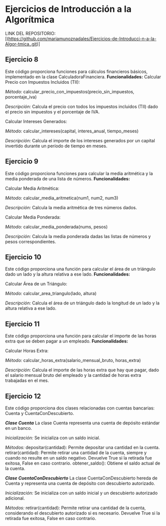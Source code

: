 # Ejercicios de Introducción a la Algorítmica
LINK DEL REPOSITORIO: [(https://github.com/mariamunoznadales/Ejercicios-de-Introducci-n-a-la-Algor-tmica..git)]

## Ejercicio 8
Este código proporciona funciones para cálculos financieros básicos, implementado en la clase CalculadoraFinanciera.
**Funcionalidades:**
Calcular Precio con Impuestos Incluidos (TII):

*Método:* calcular_precio_con_impuestos(precio_sin_impuestos, porcentaje_iva)

*Descripción:* Calcula el precio con todos los impuestos incluidos (TII) dado el precio sin impuestos y el porcentaje de IVA.

Calcular Intereses Generados:

*Método:* calcular_intereses(capital, interes_anual, tiempo_meses)

*Descripción:* Calcula el importe de los intereses generados por un capital invertido durante un período de tiempo en meses.

## Ejercicio 9
Este código proporciona funciones para calcular la media aritmética y la media ponderada de una lista de números.
**Funcionalidades:**

Calcular Media Aritmética:

*Método:* calcular_media_aritmetica(num1, num2, num3)

*Descripción:* Calcula la media aritmética de tres números dados.

Calcular Media Ponderada:

*Método:* calcular_media_ponderada(nums, pesos)

*Descripción:* Calcula la media ponderada dadas las listas de números y pesos correspondientes.

## Ejercicio 10
Este código proporciona una función para calcular el área de un triángulo dado un lado y la altura relativa a ese lado.
**Funcionalidades:**

Calcular Área de un Triángulo:

*Método:* calcular_area_triangulo(lado, altura)

*Descripción:* Calcula el área de un triángulo dado la longitud de un lado y la altura relativa a ese lado.

## Ejercicio 11
Este código proporciona una función para calcular el importe de las horas extra que se deben pagar a un empleado.
**Funcionalidades:**

Calcular Horas Extra:

*Método:* calcular_horas_extra(salario_mensual_bruto, horas_extra)

*Descripción:* Calcula el importe de las horas extra que hay que pagar, dado el salario mensual bruto del empleado y la cantidad de horas extra trabajadas en el mes.

## Ejercicio 12
Este código proporciona dos clases relacionadas con cuentas bancarias: Cuenta y CuentaConDescubierto.

***Clase Cuenta***
La clase Cuenta representa una cuenta de depósito estándar en un banco.

*Inicialización:* Se inicializa con un saldo inicial.

*Métodos:*
depositar(cantidad): Permite depositar una cantidad en la cuenta.
retirar(cantidad): Permite retirar una cantidad de la cuenta, siempre y cuando no resulte en un saldo negativo. Devuelve True si la retirada fue exitosa, False en caso contrario.
obtener_saldo(): Obtiene el saldo actual de la cuenta.

***Clase CuentaConDescubierto***
La clase CuentaConDescubierto hereda de Cuenta y representa una cuenta de depósito con descubierto autorizado.

*Inicialización:* Se inicializa con un saldo inicial y un descubierto autorizado adicional.

*Métodos:*
retirar(cantidad): Permite retirar una cantidad de la cuenta, considerando el descubierto autorizado si es necesario. Devuelve True si la retirada fue exitosa, False en caso contrario.
